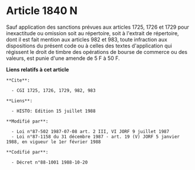 # Article 1840 N

Sauf application des sanctions prévues aux articles 1725, 1726 et 1729 pour inexactitude ou omission soit au répertoire, soit
à l'extrait de répertoire, dont il est fait mention aux articles 982 et 983, toute infraction aux dispositions du présent
code ou à celles des textes d'application qui régissent le droit de timbre des opérations de bourse de commerce ou des
valeurs, est punie d'une amende de 5 F à 50 F.

**Liens relatifs à cet article**

	**Cite**:

	  - CGI 1725, 1726, 1729, 982, 983

	**Liens**:

	  - HISTO: Edition 15 juillet 1988

	**Modifié par**:

	  - Loi n°87-502 1987-07-08 art. 2 III, VI JORF 9 juillet 1987
	  - Loi n°87-1158 du 31 décembre 1987 - art. 19 (V) JORF 5 janvier 1988, en vigueur le 1er février 1988

	**Codifié par**:

	  - Décret n°88-1001 1988-10-20

